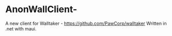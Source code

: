 # AnonWallClient-
A new client for Walltaker - https://github.com/PawCorp/walltaker Written in .net with maui. 
